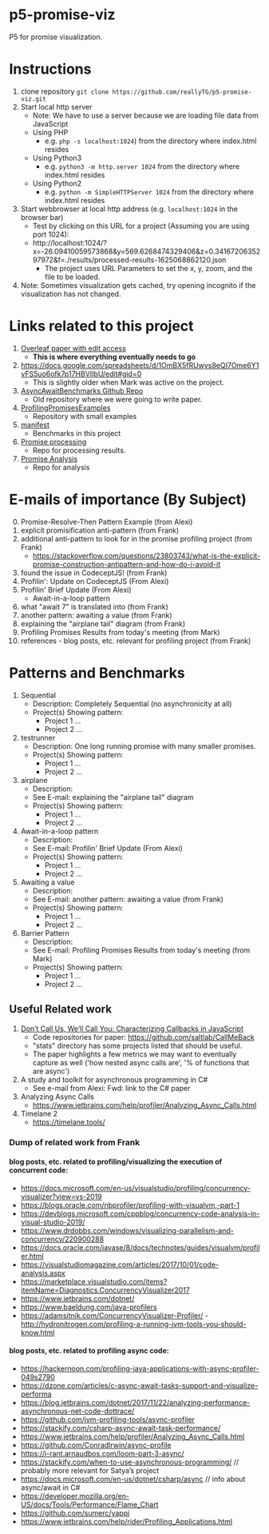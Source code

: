 # p5-promise-viz
P5 for promise visualization. 

# Instructions

1. clone repository `git clone https://github.com/reallyTG/p5-promise-viz.git`
2. Start local http server 
	- Note: We have to use a server because we are loading file data from JavaScript
	- Using PHP
		- e.g. `php -s localhost:1024`) from the directory where index.html resides
	- Using Python3
		- e.g. `python3 -m http.server 1024` from the directory where index.html resides
	- Using Python2
		- e.g. `python -m SimpleHTTPServer 1024` from the directory where index.html resides
3. Start webbrowser at local http address (e.g. `localhost:1024` in the browser bar)
	- Test by clicking on this URL for a project (Assuming you are using port 1024): 
	- http://localhost:1024/?x=-26.09410059573868&y=569.6268474329406&z=0.3416720635297972&f=./results/processed-results-1625068862120.json
		- The project uses URL Parameters to set the x, y, zoom, and the file to be loaded.
5. Note: Sometimes visualization gets cached, try opening incognito if the visualization has not changed.

# Links related to this project

1. [Overleaf paper with edit access](https://www.overleaf.com/project/6058be88a518dd1d47dc9d76)
	- **This is where everything eventually needs to go**
2. https://docs.google.com/spreadsheets/d/1OmBX5fRUwys8eQI7Ome6Y1vFS5uo6ofk7p17HBVIIbU/edit#gid=0
	- This is slightly older when Mark was active on the project.
3. [AsyncAwaitBenchmarks Github Repo](https://github.ccs.neu.edu/optimizing-async-await/AsyncAwaitBenchmarks)
	- Old repository where we were going to write paper.
4. [ProfilingPromisesExamples](https://github.ccs.neu.edu/alexi/ProfilingPromisesExamples)
 	- Repository with small examples
5. [manifest](https://github.com/JSPromiseProfiling/manifest)
 	- Benchmarks in this project
6. [Promise processing](https://github.com/reallyTG/ProfilingPromisesProcessing)
	- Repo for processing results.
7. [Promise Analysis](https://github.com/reallyTG/ProfilingPromisesAnalysis)
	- Repo for analysis


# E-mails of importance (By Subject)

0. Promise-Resolve-Then Pattern Example (from Alexi)
1. explicit promisification anti-pattern (from Frank)
2. additional anti-pattern to look for in the promise profiling project (from Frank)
	-  https://stackoverflow.com/questions/23803743/what-is-the-explicit-promise-construction-antipattern-and-how-do-i-avoid-it
3. found the issue in CodeceptJS! (from Frank)
4. Profilin': Update on CodeceptJS (From Alexi)
5. Profilin' Brief Update (From Alexi)
	- Await-in-a-loop pattern
6. what "await 7" is translated into (from Frank)
7. another pattern: awaiting a value (from Frank)
8. explaining the "airplane tail" diagram (from Frank)
9. Profiling Promises Results from today's meeting (from Mark)
10. references - blog posts, etc. relevant for profiling project (from Frank)

# Patterns and Benchmarks

1. Sequential
	- Description: Completely Sequential (no asynchronicity at all)
	- Project(s) Showing pattern:
		- Project 1 ...
		- Project 2 ...
2. testrunner
 	- Description: One long running promise with many smaller promises.
	- Project(s) Showing pattern:
		- Project 1 ...
		- Project 2 ...
3. airplane
	- Description: 
	- See E-mail: explaining the "airplane tail" diagram
 	- Project(s) Showing pattern:
		- Project 1 ...
		- Project 2 ...
4. Await-in-a-loop pattern
	- Description: 
	- See E-mail: Profilin' Brief Update (From Alexi)
	- Project(s) Showing pattern:
		- Project 1 ...
		- Project 2 ...
5. Awaiting a value
	- Description: 
	- See E-mail: another pattern: awaiting a value (from Frank)
	- Project(s) Showing pattern:
		- Project 1 ...
		- Project 2 ...
6. Barrier Pattern
	- Description:
	- See E-mail: Profiling Promises Results from today's meeting (from Mark)
	- Project(s) Showing pattern:
		- Project 1 ...
		- Project 2 ... 


## Useful Related work

1. [Don’t Call Us, We’ll Call You:
Characterizing Callbacks in JavaScript](https://www.cs.ubc.ca/~bestchai/papers/esem15-js-callbacks-study.pdf)
	- Code repositories for paper: https://github.com/saltlab/CallMeBack
	- "stats" directory has some projects listed that should be useful.
	- The paper highlights a few metrics we may want to eventually capture as well ('how nested async calls are', '% of functions that are async')
2. A study and toolkit for asynchronous programming in C#
	- See e-mail from Alexi: Fwd: link to the C# paper
3. Analyzing Async Calls﻿
	- https://www.jetbrains.com/help/profiler/Analyzing_Async_Calls.html
4. Timelane 2
 	- https://timelane.tools/



### Dump of related work from Frank

#### blog posts, etc. related to profiling/visualizing the execution of concurrent code:

- https://docs.microsoft.com/en-us/visualstudio/profiling/concurrency-visualizer?view=vs-2019
- https://blogs.oracle.com/nbprofiler/profiling-with-visualvm,-part-1
- https://devblogs.microsoft.com/cppblog/concurrency-code-analysis-in-visual-studio-2019/
- https://www.drdobbs.com/windows/visualizing-parallelism-and-concurrency/220900288
- https://docs.oracle.com/javase/8/docs/technotes/guides/visualvm/profiler.html
- https://visualstudiomagazine.com/articles/2017/10/01/code-analysis.aspx
- https://marketplace.visualstudio.com/items?itemName=Diagnostics.ConcurrencyVisualizer2017
- https://www.jetbrains.com/dotnet/
- https://www.baeldung.com/java-profilers
- https://adamsitnik.com/ConcurrencyVisualizer-Profiler/
 -http://hydronitrogen.com/profiling-a-running-jvm-tools-you-should-know.html
 
#### blog posts, etc. related to profiling async code:

- https://hackernoon.com/profiling-java-applications-with-async-profiler-049s2790
- https://dzone.com/articles/c-async-await-tasks-support-and-visualize-performa
- https://blog.jetbrains.com/dotnet/2017/11/22/analyzing-performance-asynchronous-net-code-dottrace/
- https://github.com/jvm-profiling-tools/async-profiler
- https://stackify.com/csharp-async-await-task-performance/
- https://www.jetbrains.com/help/profiler/Analyzing_Async_Calls.html
- https://github.com/ConradIrwin/async-profile
- https://i-rant.arnaudbos.com/loom-part-3-async/
- https://stackify.com/when-to-use-asynchronous-programming/  // probably more relevant for Satya’s project
- https://docs.microsoft.com/en-us/dotnet/csharp/async // info about async/await in C#
- https://developer.mozilla.org/en-US/docs/Tools/Performance/Flame_Chart
- https://github.com/sumerc/yappi
- https://www.jetbrains.com/help/rider/Profiling_Applications.html
